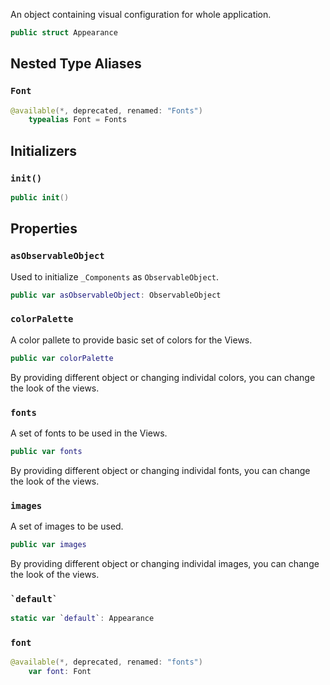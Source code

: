 
An object containing visual configuration for whole application.

``` swift
public struct Appearance 
```

## Nested Type Aliases

### `Font`

``` swift
@available(*, deprecated, renamed: "Fonts")
    typealias Font = Fonts
```

## Initializers

### `init()`

``` swift
public init() 
```

## Properties

### `asObservableObject`

Used to initialize `_Components` as `ObservableObject`.

``` swift
public var asObservableObject: ObservableObject 
```

### `colorPalette`

A color pallete to provide basic set of colors for the Views.

``` swift
public var colorPalette 
```

By providing different object or changing individal colors, you can change the look of the views.

### `fonts`

A set of fonts to be used in the Views.

``` swift
public var fonts 
```

By providing different object or changing individal fonts, you can change the look of the views.

### `images`

A set of images to be used.

``` swift
public var images 
```

By providing different object or changing individal images, you can change the look of the views.

### `` `default` ``

``` swift
static var `default`: Appearance 
```

### `font`

``` swift
@available(*, deprecated, renamed: "fonts")
    var font: Font 
```
